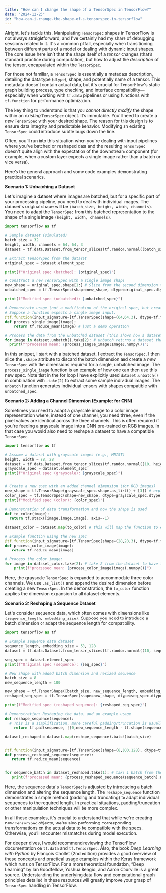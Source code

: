 ```yaml
---
title: "How can I change the shape of a TensorSpec in TensorFlow?"
date: "2024-12-23"
id: "how-can-i-change-the-shape-of-a-tensorspec-in-tensorflow"
---
```


Alright, let's tackle this. Manipulating `TensorSpec` shapes in TensorFlow is not always straightforward, and I've certainly had my share of debugging sessions related to it. It's a common pitfall, especially when transitioning between different parts of a model or dealing with dynamic input shapes. The core issue here isn’t that the shape itself of a *tensor* changes (that’s standard practice during computation), but how to adjust the *description* of the tensor, encapsulated within the `TensorSpec`.

For those not familiar, a `TensorSpec` is essentially a metadata description, detailing the data type (`dtype`), shape, and potentially name of a tensor. This metadata doesn't contain actual data, but it's crucial for TensorFlow's static graph building process, type checking, and interface compatibility—especially when working with `tf.data` pipelines or using functions with `tf.function` for performance optimization.

The key thing to understand is that you *cannot directly modify* the shape within an *existing* `TensorSpec` object. It's immutable. You'll need to create a *new* `TensorSpec` with your desired shape. The reason for this design is to ensure data integrity and predictable behavior. Modifying an existing `TensorSpec` could introduce subtle bugs down the line.

Often, you’ll run into this situation when you're dealing with input pipelines where you've batched or reshaped data and the resulting `TensorSpec` doesn't quite align with the expectation of the downstream component (for example, when a custom layer expects a single image rather than a batch or vice versa).

Here’s the general approach and some code examples demonstrating practical scenarios.

**Scenario 1: Unbatching a Dataset**

Let's imagine a dataset where images are batched, but for a specific part of your processing pipeline, you need to deal with individual images. The dataset's original shape will be `(batch_size, height, width, channels)`. You need to adapt the `TensorSpec` from this batched representation to the shape of a single image `(height, width, channels)`.

```python
import tensorflow as tf

# Sample dataset (simulated)
batch_size = 32
height, width, channels = 64, 64, 3
dataset = tf.data.Dataset.from_tensor_slices(tf.random.normal((batch_size, height, width, channels)))

# Extract TensorSpec from the dataset
original_spec = dataset.element_spec

print(f"Original spec (batched): {original_spec}")

# Construct a new TensorSpec with a single image shape
new_shape = original_spec.shape[1:] # Slice from the second dimension to remove batch size
unbatched_spec = tf.TensorSpec(shape=new_shape, dtype=original_spec.dtype)

print(f"Modified spec (unbatched): {unbatched_spec}")

# Demonstrate usage (not a modification of the original spec, but creation of new one)
# Suppose a function expects a single image input.
@tf.function(input_signature=[tf.TensorSpec(shape=(64,64,3), dtype=tf.float32)])
def process_single_image(image):
    return tf.reduce_mean(image) # just a demo operation

# Process the data from the unbatched dataset (this shows how a dataset's elements can be reshaped)
for image in dataset.unbatch().take(2): # unbatch returns a dataset that generates each image, use take for demo
  print(f"processed mean: {process_single_image(image).numpy()}")
```

In this snippet, I start with a batched dataset. I extract the `TensorSpec`. I then slice the `.shape` attribute to discard the batch dimension and create a *new* `TensorSpec` with the dimensions required for a single, unbatched image. The `process_single_image` function is an example of how one can then use this new spec. Note that in the for loop I have explicitly used `dataset.unbatch()` in combination with `.take(2)` to extract some sample individual images. The `unbatch` function generates individual tensors with shapes compatible with `unbatched_spec`.

**Scenario 2: Adding a Channel Dimension (Example: for CNN)**

Sometimes you need to adapt a grayscale image to a color image representation where, instead of one channel, you need three, even if the pixel values are identical across the three channels. This is often required if you're feeding a grayscale image into a CNN pre-trained on RGB images. In that case you would also need to reshape a dataset to have a compatible `TensorSpec`.

```python
import tensorflow as tf

# Assume a dataset with grayscale images (e.g., MNIST)
height, width = 28, 28
dataset = tf.data.Dataset.from_tensor_slices(tf.random.normal((10, height, width)))
grayscale_spec = dataset.element_spec
print(f"Original spec (grayscale): {grayscale_spec}")


# Create a new spec with an added channel dimension (for RGB images)
new_shape = tf.TensorShape(grayscale_spec.shape.as_list() + [3]) # explicitly convert to list to append and wrap in tensor shape again
color_spec = tf.TensorSpec(shape=new_shape, dtype=grayscale_spec.dtype)
print(f"Modified spec (color): {color_spec}")

# Demonstration of data transformation and how the shape is used
def to_color(image):
  return tf.stack([image,image,image], axis=-1)

dataset_color = dataset.map(to_color) # this will map the function to every dataset element.

# Example function using the new spec
@tf.function(input_signature=[tf.TensorSpec(shape=(28,28,3), dtype=tf.float32)])
def process_color_image(image):
   return tf.reduce_mean(image)

# Process the color image:
for image in dataset_color.take(2): # take 2 from the dataset to have the function work on 2 images.
    print(f"processed mean: {process_color_image(image).numpy()}")

```

Here, the grayscale `TensorSpec` is expanded to accommodate three color channels. We use `.as_list()` and append the desired dimension before creating a new `TensorSpec`. In the demonstration, the `to_color` function applies the dimension expansion to all dataset elements.

**Scenario 3: Reshaping a Sequence Dataset**

Let's consider sequence data, which often comes with dimensions like `(sequence_length, embedding_size)`. Suppose you need to introduce a batch dimension or adapt the sequence length for compatibility.

```python
import tensorflow as tf

# Example sequence data dataset
sequence_length, embedding_size = 50, 128
dataset = tf.data.Dataset.from_tensor_slices(tf.random.normal((10, sequence_length, embedding_size)))

seq_spec = dataset.element_spec
print(f"Original spec (sequence): {seq_spec}")

# New shape with added batch dimension and resized sequence
batch_size = 8
new_sequence_length = 100

new_shape = tf.TensorShape([batch_size, new_sequence_length, embedding_size])
reshaped_seq_spec = tf.TensorSpec(shape=new_shape, dtype=seq_spec.dtype)

print(f"Modified spec (reshaped sequence): {reshaped_seq_spec}")

# Demonstration: Reshaping the data, and an example usage
def reshape_sequence(sequence):
  # This is a simplification, more careful padding/truncation is usually needed
    return tf.pad(sequence, [[0,new_sequence_length - tf.shape(sequence)[0]],[0,0]])[:new_sequence_length]

dataset_reshaped = dataset.map(reshape_sequence).batch(batch_size)


@tf.function(input_signature=[tf.TensorSpec(shape=(8,100,128), dtype=tf.float32)])
def process_reshaped_sequence(sequence):
   return tf.reduce_mean(sequence)


for sequence_batch in dataset_reshaped.take(1): # take 1 batch from the dataset
   print(f"processed mean: {process_reshaped_sequence(sequence_batch).numpy()}")
```

Here, the sequence data's `TensorSpec` is adjusted by introducing a batch dimension and altering the sequence length. The `reshape_sequence` function demonstrates a simple method (padding and truncating) to adapt individual sequences to the required length. In practical situations, padding/truncation or other manipulation techniques will be more complex.

In all these examples, it's crucial to understand that while we're creating new `TensorSpec` objects, we're also performing corresponding transformations on the actual data to be compatible with the specs. Otherwise, you’ll encounter mismatches during model execution.

For deeper dives, I would recommend reviewing the TensorFlow documentation on `tf.data` and `tf.TensorSpec`. Also, the book *Deep Learning with Python* by François Chollet (2nd edition) provides a good overview of these concepts and practical usage examples within the Keras framework which runs on TensorFlow. For a more theoretical foundation, “Deep Learning” by Ian Goodfellow, Yoshua Bengio, and Aaron Courville is a great source. Understanding the underlying data flow and computational graph principles detailed in these resources will greatly improve your grasp of `TensorSpec` handling in TensorFlow.
